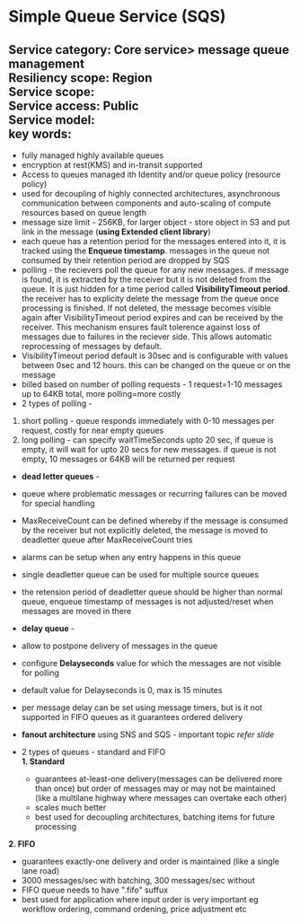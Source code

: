 # Simple Queue Service (SQS)  
**Service category:** Core service> message queue management  
**Resiliency scope:** Region  
**Service scope:**   
**Service access:** Public  
**Service model:**  
**key words:**  
---
* fully managed highly available queues  
* encryption at rest(KMS) and in-transit supported  
* Access to queues managed ith Identity and/or queue policy (resource policy)  
* used for decoupling of highly connected architectures, asynchronous communication between components and auto-scaling of compute resources based on queue length  
* message size limit - 256KB, for larger object - store object in S3 and put link in the message (**using Extended client library**)  
* each queue has a retention period for the messages entered into it, it is tracked using the **Enqueue timestamp**. messages in the queue not consumed by their retention period are dropped by SQS  
* polling - the recievers poll the queue for any new messages. if message is found, it is extracted by the receiver but it is not deleted from the queue. It is just hidden for a time period called **VisibilityTimeout period**. the receiver has to explicity delete the message from the queue once processing is finished. If not deleted, the message becomes visible again after VisibilityTimeout period expires and can be received by the receiver. This mechanism ensures fault tolerence against loss of messages due to failures in the reciever side. This allows automatic reprocessing of messages by default.  
* VisibilityTimeout period default is 30sec and is configurable with values between 0sec and 12 hours. this can be changed on the queue or on the message  
* billed based on number of polling requests - 1 request=1-10 messages up to 64KB total, more polling=more costly  
* 2 types of polling -  
 1. short polling - queue responds immediately with 0-10 messages per request, costly for near empty queues  
 2. long polling - can specify waitTimeSeconds upto 20 sec, if queue is empty, it will wait for upto 20 secs for new messages. if queue is not empty, 10 messages or 64KB will be returned per request  
* **dead letter queues** -  
 * queue where problematic messages or recurring failures can be moved for special handling   
 * MaxReceiveCount can be defined whereby if the message is consumed by the receiver but not explicitly deleted, the message is moved to deadletter queue after MaxReceiveCount tries  
 * alarms can be setup when any entry happens in this queue  
 * single deadletter queue can be used for multiple source queues  
 * the retension period of deadletter queue should be higher than normal queue, enqueue timestamp of messages is not adjusted/reset when messages are moved in there   
* **delay queue** -  
 * allow to postpone delivery of messages in the queue  
 * configure **Delayseconds** value for which the messages are not visible for polling  
 * default value for Delayseconds is 0, max is 15 minutes  
 * per message delay can be set using message timers, but is it not supported in FIFO queues as it guarantees ordered delivery  

* **fanout architecture** using SNS and SQS - important topic *refer slide*  
* 2 types of queues - standard and FIFO  
 **1. Standard**  
  * guarantees at-least-one delivery(messages can be delivered more than once) but order of messages may or may not be maintained (like a multilane highway where messages can overtake each other)  
  * scales much better  
  * best used for decoupling architectures, batching items for future processing  
 
 **2. FIFO**  
 * guarantees exactly-one delivery and order is maintained (like a single lane road)  
 * 3000 messages/sec with batching, 300 messages/sec without  
 * FIFO queue needs to have ".fifo" suffux  
 * best used for application where input order is very important eg workflow ordering, command ordening, price adjustment etc 
 
